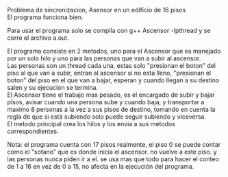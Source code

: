 Problema de sincronizacion, Asensor en un edificio de 16 pisos  
El programa funciona bien.     
   
Para usar el programa solo se compila con g++ Ascensor -lpthread y se corre el archivo a.out.  
  
    
El programa consiste en 2 metodos, uno para el Ascensor que es manejado por un solo hilo y uno para las personas que van a subir al ascensor.  
Las personas son un thread cada una, estas solo "presionan el boton" del piso al que van a subir, entran al ascensor si no esta lleno, "presionan el boton" del piso en el que van a bajar, esperan y cuando llegan a su destino salen y su ejecucion se termina.  
El Ascensor tiene el trabajo mas pesado, es el encargado de subir y bajar pisos, avisar cuando una persona sube y cuando baja, y transportar a maximo 8 personas a la vez a sus pisos de destino, tomando en cuenta la regla de que si está subiendo solo puede seguir subiendo y viceversa.  
El metodo principal crea los hilos y los envia a sus metodos correspondientes.  
  
Nota: el programa cuenta con 17 pisos realmente, el piso 0 se puede contar como el "sotano" que es donde inicia el ascensor. no vuelve a este piso. y las personas nunca piden ir a el. se usa mas que todo para hacer el conteo de 1 a 16 en vez de 0 a 15, no afecta en la ejecución del programa.
